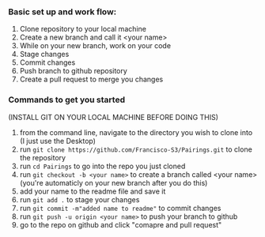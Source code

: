 
### Basic set up and work flow:
1) Clone repository to your local machine
2) Create a new branch and call it &lt;your name&gt;
3) While on your new branch, work on your code
4) Stage changes
5) Commit changes
6) Push branch to github repository
7) Create a pull request to merge you changes

### Commands to get you started
(INSTALL GIT ON YOUR LOCAL MACHINE BEFORE DOING THIS)
1) from the command line, navigate to the directory you wish to clone into (I just use the Desktop)
2) run `git clone https://github.com/Francisco-S3/Pairings.git` to clone the repository
3) run `cd Pairings` to go into the repo you just cloned
4) run `git checkout -b <your name>` to create a branch called &lt;your name&gt; (you're automaticly on your new branch after you do this)
5) add your name to the readme file and save it
6) run `git add .` to stage your changes
7) run `git commit -m"added name to readme"` to commit changes
8) run `git push -u origin <your name>` to push your branch to github
9) go to the repo on github and click "comapre and pull request"

